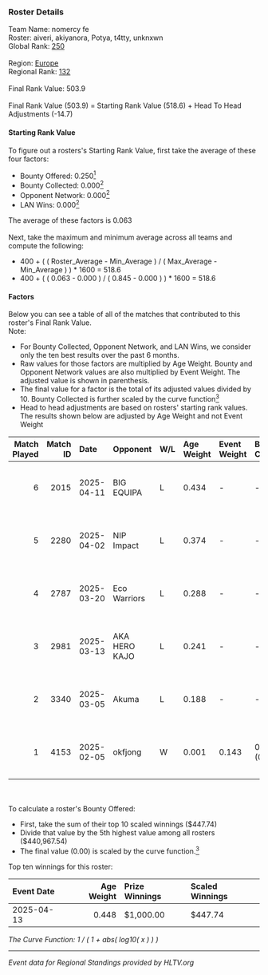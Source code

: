 ### Roster Details<br />
Team Name: nomercy fe<br />
Roster: aiveri, akiyanora, Potya, t4tty, unknxwn<br />
Global Rank: [250](../../standings_global_2025_08_04.md)<br />
<br />
Region: [Europe]( ../../standings_europe_2025_08_04.md)<br />
Regional Rank: [132]( ../../standings_europe_2025_08_04.md)<br />
<br />
Final Rank Value:  503.9<br />
<br />
Final Rank Value (503.9) = Starting Rank Value (518.6) + Head To Head Adjustments (-14.7)<br />

#### Starting Rank Value<br />
To figure out a rosters's Starting Rank Value, first take the average of these four factors:<br />
- Bounty Offered: 0.250[<sup>1</sup>](#table2)
- Bounty Collected: 0.000[<sup>2</sup>](#table1)
- Opponent Network: 0.000[<sup>2</sup>](#table1)
- LAN Wins: 0.000[<sup>2</sup>](#table1)

The average of these factors is 0.063<br />
<br />
Next, take the maximum and minimum average across all teams and compute the following:<br />
- 400 + ( ( Roster_Average - Min_Average ) / ( Max_Average - Min_Average ) ) * 1600 = 518.6
- 400 + ( ( 0.063 - 0.000 ) / ( 0.845 - 0.000 ) ) * 1600 = 518.6


#### Factors<br />
Below you can see a table of all of the matches that contributed to this roster's Final Rank Value.<br />
Note:<br />

- For Bounty Collected, Opponent Network, and LAN Wins, we consider only the ten best results over the past 6 months.
- Raw values for those factors are multiplied by Age Weight. Bounty and Opponent Network values are also multiplied by Event Weight. The adjusted value is shown in parenthesis.
- The final value for a factor is the total of its adjusted values divided by 10. Bounty Collected is further scaled by the curve function[<sup>3</sup>](#curveFunction)
- Head to head adjustments are based on rosters' starting rank values. The results shown below are adjusted by Age Weight and not Event Weight
<span id="table1"></span><br />


| Match Played | Match ID | Date       | Opponent      | W/L | Age Weight | Event Weight | Bounty Collected | Opponent Network | LAN Wins  | H2H Adj. | Roster                                        |
| -: | -: | :- | :- | :- | :- | :- | :- | :- | :- | -: | :- |
|            6 |     2015 | 2025-04-11 | BIG EQUIPA    | L   | 0.434      | -            | -                | -                | -         |    -4.61 | aiveri, akiyanora, Potya, t4tty, unknxwn      |
|            5 |     2280 | 2025-04-02 | NIP Impact    | L   | 0.374      | -            | -                | -                | -         |    -1.78 | aiveri, akiyanora, t4tty, turboxgirl, unknxwn |
|            4 |     2787 | 2025-03-20 | Eco Warriors  | L   | 0.288      | -            | -                | -                | -         |    -3.10 | aiveri, akiyanora, t4tty, turboxgirl, unknxwn |
|            3 |     2981 | 2025-03-13 | AKA HERO KAJO | L   | 0.241      | -            | -                | -                | -         |    -2.90 | aiveri, akiyanora, t4tty, turboxgirl, unknxwn |
|            2 |     3340 | 2025-03-05 | Akuma         | L   | 0.188      | -            | -                | -                | -         |    -2.34 | aiveri, akiyanora, t4tty, turboxgirl, unknxwn |
|            1 |     4153 | 2025-02-05 | okfjong       | W   | 0.001      | 0.143        | 0.000 (0.000)    | 0.000 (0.000)    | 0 (0.000) |     0.01 | aiveri, akiyanora, meo, turboxgirl, unknxwn   |

<br />
<span id="table2"></span><br />
To calculate a roster's Bounty Offered:<br />

- First, take the sum of their top 10 scaled winnings ($447.74)
- Divide that value by the 5th highest value among all rosters ($440,967.54)
- The final value (0.00) is scaled by the curve function.[<sup>3</sup>](#curveFunction)

Top ten winnings for this roster:<br />

| Event Date | Age Weight | Prize Winnings | Scaled Winnings |
| :- | -: | :- | :- |
| 2025-04-13 |      0.448 | $1,000.00      | $447.74         |


<span id="curveFunction"></span>_The Curve Function: 1 / ( 1 + abs( log10( x ) ) )_<br />

---
_Event data for Regional Standings provided by HLTV.org_<br />
